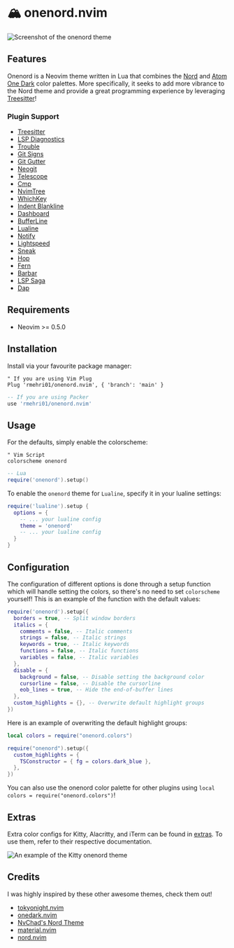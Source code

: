 # 🏔️ onenord.nvim

![Screenshot of the onenord theme](https://user-images.githubusercontent.com/52933714/138731499-c4092892-46cf-45e6-8947-edb5dfe32c06.png)

## Features

Onenord is a Neovim theme written in Lua that combines the [Nord](https://www.nordtheme.com) and [Atom One Dark](https://github.com/atom/atom/tree/master/packages/one-dark-ui) color palettes. More specifically, it seeks to add more vibrance to the Nord theme and provide a great programming experience by leveraging [Treesitter](https://github.com/nvim-treesitter/nvim-treesitter)!

### Plugin Support

- [Treesitter](https://github.com/nvim-treesitter/nvim-treesitter)
- [LSP Diagnostics](https://neovim.io/doc/user/lsp.html)
- [Trouble](https://github.com/folke/trouble.nvim)
- [Git Signs](https://github.com/lewis6991/gitsigns.nvim)
- [Git Gutter](https://github.com/airblade/vim-gitgutter)
- [Neogit](https://github.com/TimUntersberger/neogit)
- [Telescope](https://github.com/nvim-telescope/telescope.nvim)
- [Cmp](https://github.com/hrsh7th/nvim-cmp)
- [NvimTree](https://github.com/kyazdani42/nvim-tree.lua)
- [WhichKey](https://github.com/folke/which-key.nvim)
- [Indent Blankline](https://github.com/lukas-reineke/indent-blankline.nvim)
- [Dashboard](https://github.com/glepnir/dashboard-nvim)
- [BufferLine](https://github.com/akinsho/nvim-bufferline.lua)
- [Lualine](https://github.com/hoob3rt/lualine.nvim)
- [Notify](https://github.com/rcarriga/nvim-notify)
- [Lightspeed](https://github.com/ggandor/lightspeed.nvim)
- [Sneak](https://github.com/justinmk/vim-sneak)
- [Hop](https://github.com/phaazon/hop.nvim)
- [Fern](https://github.com/lambdalisue/fern.vim)
- [Barbar](https://github.com/romgrk/barbar.nvim)
- [LSP Saga](https://github.com/glepnir/lspsaga.nvim)
- [Dap](https://github.com/mfussenegger/nvim-dap)

## Requirements

- Neovim >= 0.5.0

## Installation

Install via your favourite package manager:
```vim
" If you are using Vim Plug
Plug 'rmehri01/onenord.nvim', { 'branch': 'main' }
```

```lua
-- If you are using Packer
use 'rmehri01/onenord.nvim'
```

## Usage

For the defaults, simply enable the colorscheme:
```vim
" Vim Script
colorscheme onenord
```

```lua
-- Lua
require('onenord').setup()
```

To enable the `onenord` theme for `Lualine`, specify it in your lualine settings:

```lua
require('lualine').setup {
  options = {
    -- ... your lualine config
    theme = 'onenord'
    -- ... your lualine config
  }
}
```

## Configuration

The configuration of different options is done through a setup function which will handle setting the colors, so there's no need to set `colorscheme` yourself! This is an example of the function with the default values:
```lua
require('onenord').setup({
  borders = true, -- Split window borders
  italics = {
    comments = false, -- Italic comments
    strings = false, -- Italic strings
    keywords = true, -- Italic keywords
    functions = false, -- Italic functions
    variables = false, -- Italic variables
  },
  disable = {
    background = false, -- Disable setting the background color
    cursorline = false, -- Disable the cursorline
    eob_lines = true, -- Hide the end-of-buffer lines
  },
  custom_highlights = {}, -- Overwrite default highlight groups
})
```

Here is an example of overwriting the default highlight groups:

```lua
local colors = require("onenord.colors")

require("onenord").setup({
  custom_highlights = {
    TSConstructor = { fg = colors.dark_blue },
  },
})
```

You can also use the onenord color palette for other plugins using `local colors = require("onenord.colors")`!

## Extras

Extra color configs for Kitty, Alacritty, and iTerm can be found in [extras](https://github.com/rmehri01/onenord.nvim/blob/main/extras). To use them, refer to their respective documentation.

![An example of the Kitty onenord theme](https://user-images.githubusercontent.com/52933714/139562438-d05ceebe-cf01-4948-bdab-6d0969f22087.png)

## Credits

I was highly inspired by these other awesome themes, check them out!

- [tokyonight.nvim](https://github.com/folke/tokyonight.nvim)
- [onedark.nvim](https://github.com/navarasu/onedark.nvim)
- [NvChad's Nord Theme](https://github.com/NvChad/NvChad#theme-showcase)
- [material.nvim](https://github.com/marko-cerovac/material.nvim)
- [nord.nvim](https://github.com/shaunsingh/nord.nvim)
